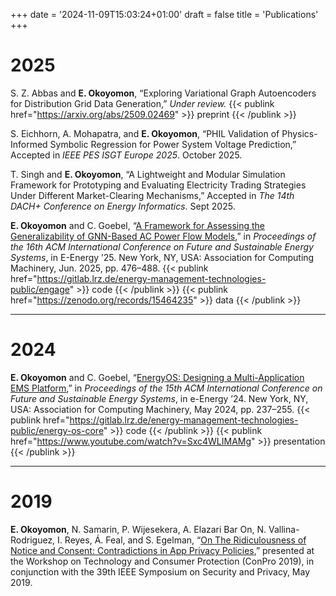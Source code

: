 +++
date = '2024-11-09T15:03:24+01:00'
draft = false
title = 'Publications'
+++

# 2025

S. Z. Abbas and **E. Okoyomon**, “Exploring Variational Graph Autoencoders for Distribution Grid Data Generation,” *Under review.*
{{< publink href="https://arxiv.org/abs/2509.02469" >}}
preprint
{{< /publink >}}

S. Eichhorn, A. Mohapatra, and **E. Okoyomon**, “PHIL Validation of Physics-Informed Symbolic Regression for Power System Voltage Prediction,” Accepted in *IEEE PES ISGT Europe 2025*. October 2025.

T. Singh and **E. Okoyomon**, “A Lightweight and Modular Simulation Framework for Prototyping and Evaluating Electricity Trading Strategies Under Different Market-Clearing Mechanisms,” Accepted in *The 14th DACH+ Conference on Energy Informatics*. Sept 2025.

**E. Okoyomon** and C. Goebel, “[A Framework for Assessing the Generalizability of GNN-Based AC Power Flow Models](https://doi.org/10.1145/3679240.3734610),” in *Proceedings of the 16th ACM International Conference on Future and Sustainable Energy Systems*, in E-Energy ’25. New York, NY, USA: Association for Computing Machinery, Jun. 2025, pp. 476–488.
{{< publink href="https://gitlab.lrz.de/energy-management-technologies-public/engage" >}}
code
{{< /publink >}}
{{< publink href="https://zenodo.org/records/15464235" >}}
data
{{< /publink >}}

___
# 2024

**E. Okoyomon** and C. Goebel, “[EnergyOS: Designing a Multi-Application EMS Platform](https://doi.org/10.1145/3632775.3661961),” in *Proceedings of the 15th ACM International Conference on Future and Sustainable Energy Systems*, in e-Energy ’24. New York, NY, USA: Association for Computing Machinery, May 2024, pp. 237–255.
{{< publink href="https://gitlab.lrz.de/energy-management-technologies-public/energy-os-core" >}}
code
{{< /publink >}}
{{< publink href="https://www.youtube.com/watch?v=Sxc4WLIMAMg" >}}
presentation
{{< /publink >}}

___
# 2019

**E. Okoyomon**, N. Samarin, P. Wijesekera, A. Elazari Bar On, N. Vallina-Rodriguez, I. Reyes, Á. Feal, and S. Egelman, “[On The Ridiculousness of Notice and Consent: Contradictions in App Privacy Policies](https://www.ieee-security.org/TC/SPW2019/ConPro/papers/okoyomon-conpro19.pdf),” presented at the Workshop on Technology and Consumer Protection (ConPro 2019), in conjunction with the 39th IEEE Symposium on Security and Privacy, May 2019.
